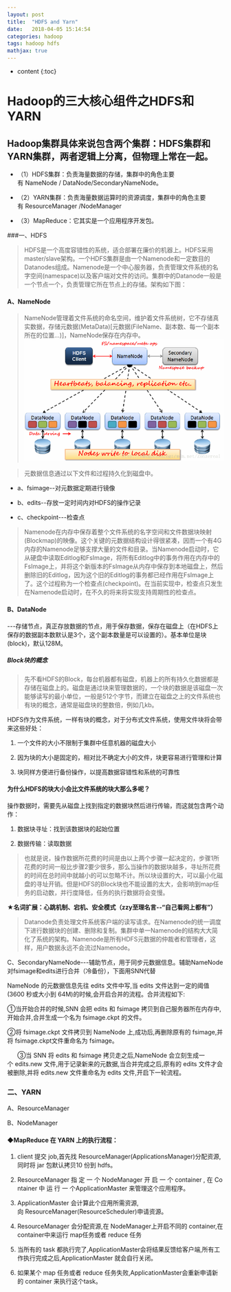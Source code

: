 ```yaml
---
layout: post
title:  "HDFS and Yarn"
date:   2018-04-05 15:14:54
categories: hadoop
tags: hadoop hdfs
mathjax: true
---
```


* content
{:toc}

# Hadoop的三大核心组件之HDFS和YARN

## Hadoop集群具体来说包含两个集群：HDFS集群和YARN集群，两者逻辑上分离，但物理上常在一起。

* （1）HDFS集群：负责海量数据的存储，集群中的角色主要有 NameNode / DataNode/SecondaryNameNode。

* （2）YARN集群：负责海量数据运算时的资源调度，集群中的角色主要有 ResourceManager /NodeManager

* （3）MapReduce：它其实是一个应用程序开发包。

###一、HDFS

>HDFS是一个高度容错性的系统，适合部署在廉价的机器上。HDFS采用master/slave架构。一个HDFS集群是由一个Namenode和一定数目的Datanodes组成。Namenode是一个中心服务器，负责管理文件系统的名字空间(namespace)以及客户端对文件的访问。集群中的Datanode一般是一个节点一个，负责管理它所在节点上的存储。架构如下图：



#### A、NameNode

>NameNode管理着文件系统的命名空间，维护着文件系统树，它不存储真实数据，存储元数据(MetaData)[元数据(FileName、副本数、每一个副本所在的位置...)]，NameNode保存在内存中。
![hdfs-img](/image/hdfs.jpg)

>元数据信息通过以下文件和过程持久化到磁盘中。

* a、fsimage--对元数据定期进行镜像

* b、edits--存放一定时间内对HDFS的操作记录

* c、checkpoint---检查点

>Namenode在内存中保存着整个文件系统的名字空间和文件数据块映射(Blockmap)的映像。这个关键的元数据结构设计得很紧凑，因而一个有4G内存的Namenode足够支撑大量的文件和目录。当Namenode启动时，它从硬盘中读取Editlog和FsImage，将所有Editlog中的事务作用在内存中的FsImage上，并将这个新版本的FsImage从内存中保存到本地磁盘上，然后删除旧的Editlog，因为这个旧的Editlog的事务都已经作用在FsImage上了。这个过程称为一个检查点(checkpoint)。在当前实现中，检查点只发生在Namenode启动时，在不久的将来将实现支持周期性的检查点。

#### B、DataNode
---存储节点，真正存放数据的节点，用于保存数据，保存在磁盘上（在HDFS上保存的数据副本数默认是3个，这个副本数量是可以设置的）。基本单位是块(block)，默认128M。

##### Block块的概念

>先不看HDFS的Block，每台机器都有磁盘，机器上的所有持久化数据都是存储在磁盘上的。磁盘是通过块来管理数据的，一个块的数据是该磁盘一次能够读写的最小单位，一般是512个字节，而建立在磁盘之上的文件系统也有块的概念，通常是磁盘块的整数倍，例如几kb。

HDFS作为文件系统，一样有块的概念，对于分布式文件系统，使用文件块将会带来这些好处：

1. 一个文件的大小不限制于集群中任意机器的磁盘大小 

2. 因为块的大小是固定的，相对比不确定大小的文件，块更容易进行管理和计算 

3. 块同样方便进行备份操作，以提高数据容错性和系统的可靠性

#### 为什么HDFS的块大小会比文件系统的块大那么多呢？

操作数据时，需要先从磁盘上找到指定的数据块然后进行传输，而这就包含两个动作：

1. 数据块寻址：找到该数据块的起始位置

2. 数据传输：读取数据

>也就是说，操作数据所花费的时间是由以上两个步骤一起决定的，步骤1所花费的时间一般比步骤2要少很多，那么当操作的数据块越多，寻址所花费的时间在总时间中就越小的可以忽略不计。所以块设置的大，可以最小化磁盘的寻址开销。但是HDFS的Block块也不能设置的太大，会影响到map任务的启动数，并行度降低，任务的执行数据将会变慢。

**★名词扩展：心跳机制、宕机、安全模式（zzy至理名言--“自己看网上都有”）**

>Datanode负责处理文件系统客户端的读写请求。在Namenode的统一调度下进行数据块的创建、删除和复制。集群中单一Namenode的结构大大简化了系统的架构。Namenode是所有HDFS元数据的仲裁者和管理者，这样，用户数据永远不会流过Namenode。

C、SecondaryNameNode---辅助节点，用于同步元数据信息。辅助NameNode对fsimage和edits进行合并（冷备份），下面用SNN代替

NameNode 的元数据信息先往 edits 文件中写,当 edits 文件达到一定的阈值(3600 秒或大小到 64M)的时候,会开启合并的流程。合并流程如下:

①当开始合并的时候,SNN 会把 edits 和 fsimage 拷贝到自己服务器所在内存中,开始合并,合并生成一个名为 fsimage.ckpt 的文件。

②将 fsimage.ckpt 文件拷贝到 NameNode 上,成功后,再删除原有的 fsimage,并将 fsimage.ckpt文件重命名为 fsimage。

      ③当 SNN 将 edits 和 fsimage 拷贝走之后,NameNode 会立刻生成一个 edits.new 文件,用于记录新来的元数据,当合并完成之后,原有的 edits 文件才会被删除,并将 edits.new 文件重命名为 edits 文件,开启下一轮流程。

### 二、YARN

A、ResourceManager

B、NodeManager



#### ◆MapReduce 在 YARN 上的执行流程：

1. client 提交 job,首先找 ResourceManager(ApplicationsManager)分配资源,同时将 jar 包默认拷贝10 份到 hdfs。

2. ResourceManager 指 定 一 个 NodeManager 开 启 一 个 container , 在 Container 中 运 行 一 个ApplicationMaster 来管理这个应用程序。

3. ApplicationMaster 会计算此个应用所需资源,向 ResourceManager(ResourceScheduler)申请资源。

4. ResourceManager 会分配资源,在 NodeManager上开启不同的 container,在container中来运行 map任务或者 reduce 任务

5. 当所有的 task 都执行完了,ApplicationMaster会将结果反馈给客户端,所有工作执行完成之后,ApplicationMaster 就会自行关闭。

6. 如果某个 map 任务或者 reduce 任务失败,ApplicationMaster会重新申请新的 container 来执行这个task。
